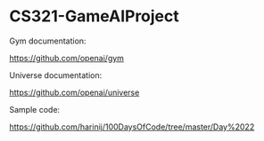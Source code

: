 # CS321-GameAIProject

Gym documentation:

https://github.com/openai/gym

Universe documentation:

https://github.com/openai/universe


Sample code:

https://github.com/harinij/100DaysOfCode/tree/master/Day%2022
